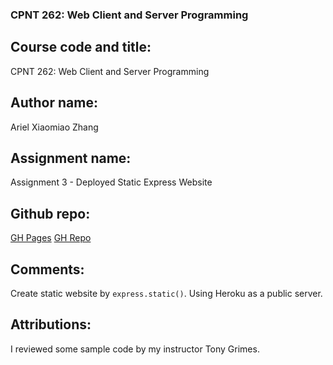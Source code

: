 ### CPNT 262: Web Client and Server Programming
## Course code and title:
CPNT 262: Web Client and Server Programming
## Author name:
Ariel Xiaomiao Zhang
## Assignment name:
Assignment 3 - Deployed Static Express Website
## Github repo:
[GH Pages](https://github.com/arielxiaomiaoz/cpnt262-a2)
[GH Repo](https://github.com/arielxiaomiaoz/cpnt262-a2)
## Comments:
Create static website by `express.static()`.
Using Heroku as a public server.
## Attributions:
I reviewed some sample code by my instructor Tony Grimes.